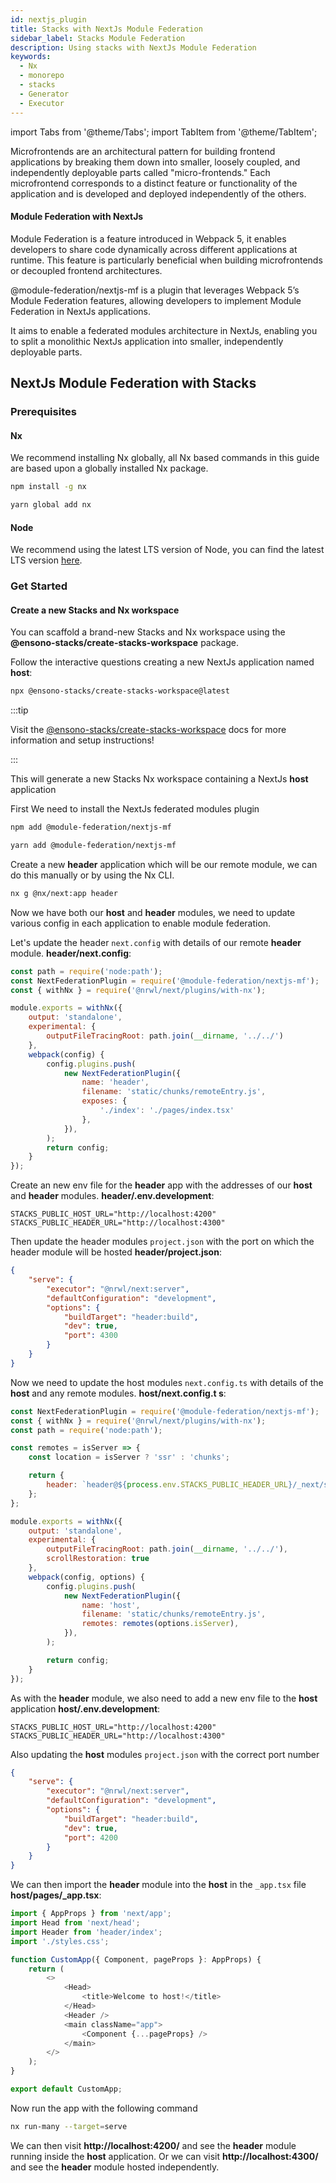 ```yaml
---
id: nextjs_plugin
title: Stacks with NextJs Module Federation
sidebar_label: Stacks Module Federation
description: Using stacks with NextJs Module Federation
keywords:
  - Nx
  - monorepo
  - stacks
  - Generator
  - Executor
---
```


import Tabs from '@theme/Tabs';
import TabItem from '@theme/TabItem';

Microfrontends are an architectural pattern for building frontend applications by breaking them down into smaller, loosely coupled, and independently deployable parts called "micro-frontends." Each microfrontend corresponds to a distinct feature or functionality of the application and is developed and deployed independently of the others.

#### Module Federation with NextJs

Module Federation is a feature introduced in Webpack 5, it enables developers to share code dynamically across different applications at runtime. This feature is particularly beneficial when building microfrontends or decoupled frontend architectures.

@module-federation/nextjs-mf is a plugin that leverages Webpack 5’s Module Federation features, allowing developers to implement Module Federation in NextJs applications.

It aims to enable a federated modules architecture in NextJs, enabling you to split a monolithic NextJs application into smaller, independently deployable parts.

## NextJs Module Federation with Stacks

### Prerequisites

#### Nx

We recommend installing Nx globally, all Nx based commands in this guide are based upon a globally installed Nx package.

<Tabs>
  <TabItem value="npm" label="npm">

```bash
npm install -g nx
```

  </TabItem>
  <TabItem value="yarn" label="yarn">

```bash
yarn global add nx
```

  </TabItem>
</Tabs>

#### Node

We recommend using the latest LTS version of Node, you can find the latest LTS version [here](https://nodejs.org/en/).

### Get Started

#### Create a new Stacks and Nx workspace

You can scaffold a brand-new Stacks and Nx workspace using the **@ensono-stacks/create-stacks-workspace** package.

Follow the interactive questions creating a new NextJs application named <b>host</b>:

```bash
npx @ensono-stacks/create-stacks-workspace@latest
```

:::tip

Visit the [@ensono-stacks/create-stacks-workspace](/docs/nx/create-stacks-workspace/ensono-stacks-create-stacks-workspace) docs for more information and setup instructions!

:::

This will generate a new Stacks Nx workspace containing a NextJs <b>host</b> application 

First We need to install the NextJs federated modules plugin

<Tabs>
  <TabItem value="npm" label="npm">

```bash
npm add @module-federation/nextjs-mf
```

  </TabItem>
  <TabItem value="yarn" label="yarn">

```bash
yarn add @module-federation/nextjs-mf
```
  </TabItem>
</Tabs>


Create a new <b>header</b> application which will be our remote module, we can do this manually or by using the Nx CLI.

```bash
nx g @nx/next:app header
```
Now we have both our <b>host</b> and <b>header</b> modules, we need to update various config in each application to enable module federation.

Let's update the header `next.config` with details of our remote <b>header</b> module.
<b>header/next.config</b>:

```javascript
const path = require('node:path');
const NextFederationPlugin = require('@module-federation/nextjs-mf');
const { withNx } = require('@nrwl/next/plugins/with-nx');

module.exports = withNx({
    output: 'standalone',
    experimental: {
        outputFileTracingRoot: path.join(__dirname, '../../')
    },
    webpack(config) {
        config.plugins.push(
            new NextFederationPlugin({
                name: 'header',
                filename: 'static/chunks/remoteEntry.js',
                exposes: {
                    './index': './pages/index.tsx'
                },
            }),
        );
        return config;
    }
});
```

Create an new env file for the <b>header</b> app with the addresses of our <b>host</b> and <b>header</b> modules.
<b>header/.env.development</b>:

```dotenv
STACKS_PUBLIC_HOST_URL="http://localhost:4200"
STACKS_PUBLIC_HEADER_URL="http://localhost:4300"
```

Then update the header modules `project.json` with the port on which the header module will be hosted
<b>header/project.json</b>:

```json
{
    "serve": {
        "executor": "@nrwl/next:server",
        "defaultConfiguration": "development",
        "options": {
            "buildTarget": "header:build",
            "dev": true,
            "port": 4300
        }
    }
}
```

Now we need to update the host modules `next.config.ts` with details of the <b>host</b> and any remote modules.
<b>host/next.config.t
s</b>:

```javascript
const NextFederationPlugin = require('@module-federation/nextjs-mf');
const { withNx } = require('@nrwl/next/plugins/with-nx');
const path = require('node:path');

const remotes = isServer => {
    const location = isServer ? 'ssr' : 'chunks';

    return {
        header: `header@${process.env.STACKS_PUBLIC_HEADER_URL}/_next/static/${location}/remoteEntry.js`,
    };
};

module.exports = withNx({
    output: 'standalone',
    experimental: {
        outputFileTracingRoot: path.join(__dirname, '../../'),
        scrollRestoration: true
    },
    webpack(config, options) {
        config.plugins.push(
            new NextFederationPlugin({
                name: 'host',
                filename: 'static/chunks/remoteEntry.js',
                remotes: remotes(options.isServer),
            }),
        );

        return config;
    }
});
```

As with the <b>header</b> module, we also need to add a new env file to the <b>host</b> application
<b>host/.env.development</b>:

```dotenv
STACKS_PUBLIC_HOST_URL="http://localhost:4200"
STACKS_PUBLIC_HEADER_URL="http://localhost:4300"
```
Also updating the <b>host</b> modules `project.json` with the correct port number

```json
{
    "serve": {
        "executor": "@nrwl/next:server",
        "defaultConfiguration": "development",
        "options": {
            "buildTarget": "header:build",
            "dev": true,
            "port": 4200
        }
    }
}
```
We can then import the <b>header</b> module into the <b>host</b> in the `_app.tsx` file
<b>host/pages/_app.tsx</b>:

```javascript
import { AppProps } from 'next/app';
import Head from 'next/head';
import Header from 'header/index';
import './styles.css';

function CustomApp({ Component, pageProps }: AppProps) {
    return (
        <>
            <Head>
                <title>Welcome to host!</title>
            </Head>
            <Header />
            <main className="app">
                <Component {...pageProps} />
            </main>
        </>
    );
}

export default CustomApp;
```

Now run the app with the following command

```bash
nx run-many --target=serve
```

We can then visit <b>http://localhost:4200/</b> and see the <b>header</b> module running inside the <b>host</b> application.
Or we can visit <b>http://localhost:4300/</b> and see the <b>header</b> module hosted independently.
